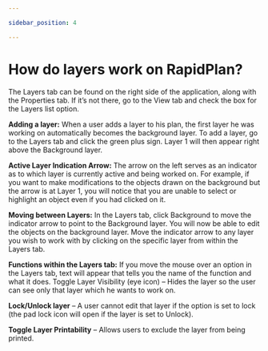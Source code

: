 ```yaml
---

sidebar_position: 4

---
```

# How do layers work on RapidPlan?

The Layers tab can be found on the right side of the application, along with the Properties tab. If it’s not there, go to the View tab and check the box for the Layers list option.

**Adding a layer:**
When a user adds a layer to his plan, the first layer he was working on automatically becomes the background layer. To add a layer, go to the Layers tab and click the green plus sign. Layer 1 will then appear right above the Background layer.

**Active Layer Indication Arrow:**
The arrow on the left serves as an indicator as to which layer is currently active and being worked on. For example, if you want to make modifications to the objects drawn on the background but the arrow is at Layer 1, you will notice that you are unable to select or highlight an object even if you had clicked on it.

**Moving between Layers:**
In the Layers tab, click Background to move the indicator arrow to point to the Background layer. You will now be able to edit the objects on the background layer. Move the indicator arrow to any layer you wish to work with by clicking on the specific layer from within the Layers tab.

**Functions within the Layers tab:**
If you move the mouse over an option in the Layers tab, text will appear that tells you the name of the function and what it does. Toggle Layer Visibility (eye icon) – Hides the layer so the user can see only that layer which he wants to work on.

**Lock/Unlock layer** – A user cannot edit that layer if the option is set to lock (the pad lock icon will open if the layer is set to Unlock).

**Toggle Layer Printability** – Allows users to exclude the layer from being printed.
